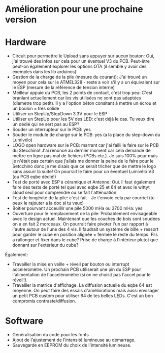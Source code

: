# Amélioration pour une prochaine version

# Hardware

- Circuit pour permettre le Upload sans appuyer sur aucun bouton:  Oui, j'ai trouvé des infos sur cela pour un éventuel V3 du PCB. Peut-être peut-on également explorer les options OTA (il semble y avoir des exemples dans les lib arduinos)
- Gestion de la charge de la pile (mesure du courant): J'ai trouvé un moyen pour cela sur le ATMEL328 - reste a voir s'il y a un équivalent sur le ESP (mesure de la référence de tension interne)
- Meilleur appuie du PCB, les 2 points de contact, c'est trop peu: C'est branlant actuellement car les vis utilisées ne sont pas adaptées (diametre trop petit). Il y a l'option béton consitant à mettre un écrou et un boulon = très solide
- Utiliser un StepUp/StepDown 3.3V pour le ESP
- Utiliser un StepUp pour les 5V des LED: c'est déjà le cas. Tu veux dire un dédié qui ne sert pas au ESP?
- Souder un interrupteur sur le PCB: yes
- Souder le module de charge sur le PCB: yes (a la place du step-down du Lumivélo)
- LOGO open hardware sur le PCB: marrant car j'ai failli le faire sur le PCB du Stecchino! J'ai renoncé au dernier moment car cela demande de mettre en ligne pas mal de fichiers (PCBs etc.). Je suis 100% pour mais je n'était pas certain que j'allais me donner la peine de le faire pour le Setcchino donc je me disais que ce serait tricher que de mettre le logo sans assurr la suite! On pourrait le faire pour un éventuel Lumivélo V3 (ou PCB eqbe dédié!)
- Test de porté avec ESP à céramique et Antenne: Oui. Il faut également faire des tests de porté tel quel avec eqbe 25 et 64 et avec le wittyt cloud seul pour comprendre ou se fait l'atténuation.
- Test de longévité de la pile: c'est fait - Je t'envoie cela par courriel (tu peux le rajouter a la doc si tu veux)
- Boitier pourvant acceuillir une pile 5000 mHa ou 3700 mHa: yes
- Ouverture pour le remplacement de la pile: Probablement envisageable avec le design actuel. Maintenant que les couches de bois sont soudées on a en fait 2 morceaux. On pourrait faire pivoter l'un par rapport à l'autre autour de l'une des 4 vis. Il faudrait un système de bille + ressort pour garder le cube en position alignée = fermée le reste du temps. Fils a rallonger et fixer dans le cube? Prise de charge à l'intérieur plutot que donnant sur l'extérieur du cube?

Également:
- Travailler la mise en veille + réveil par bouton ou interrupt acceléromètre. Un prochain PCB utiliserait une pin du ESP pour l'alimentation de l'acceléromètre (si on ne choisit pas l'accel pour le réveil!).
- Travailler la matrice d'affichage. La diffusion actuelle du eqbe 64 est moyenne. On peut faire des essais d'améliorations mais aussi envisager un petit PCB custom pour utiliser 64 de tes belles LEDs. C'est un bon compromis contraste/diffusion.

# Software

- Généralisation du code pour les fonts
- Ajout de l'ajustement de l'intensité lumineuse au démarrage.
- Sauvegarde en EEPROM du choix de l'intensité lumineuse.

